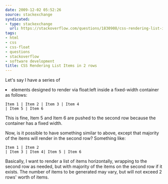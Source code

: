 ```yaml
---
date: 2009-12-02 05:52:26
source: stackexchange
syndicated:
- type: stackexchange
  url: https://stackoverflow.com/questions/1830908/css-rendering-list-items-in-2-rows
tags:
- html
- css
- css-float
- questions
- stackoverflow
- software development
title: CSS Rendering List Items in 2 rows
---
```


Let's say I have a series of <li> elements designed to render via float:left inside a fixed-width container as follows:

    Item 1 | Item 2 | Item 3 | Item 4
    | Item 5 | Item 6

This is fine, Item 5 and Item 6 are pushed to the second row because the container has a fixed width.

Now, is it possible to have something similar to above, except that majority of the items will render in the second row? Something like:

    Item 1 | Item 2 
    | Item 3 | Item 4| Item 5 | Item 6

Basically, I want to render a list of items horizontally, wrapping to the second row as needed, but with majority of the items on the second row if it exists. The number of items to be generated may vary, but will not exceed 2 rows' worth of items.